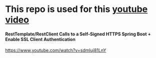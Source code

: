 # This repo is used for this [youtube video](https://www.youtube.com/watch?v=sdmIuj81LnY)

#### RestTemplate/RestClient Calls to a Self-Signed HTTPS Spring Boot + Enable SSL Client Authentication
https://www.youtube.com/watch?v=sdmIuj81LnY
